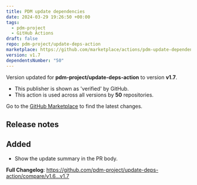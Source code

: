 ```yaml
---
title: PDM update dependencies
date: 2024-03-29 19:26:50 +00:00
tags:
  - pdm-project
  - GitHub Actions
draft: false
repo: pdm-project/update-deps-action
marketplace: https://github.com/marketplace/actions/pdm-update-dependencies
version: v1.7
dependentsNumber: "50"
---
```



Version updated for **pdm-project/update-deps-action** to version **v1.7**.
- This publisher is shown as 'verified' by GitHub.
- This action is used across all versions by **50** repositories.

Go to the [GitHub Marketplace](https://github.com/marketplace/actions/pdm-update-dependencies) to find the latest changes.

## Release notes

## Added

- Show the update summary in the PR body.

**Full Changelog**: https://github.com/pdm-project/update-deps-action/compare/v1.6...v1.7
